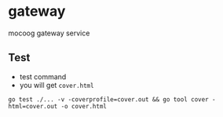 # gateway
mocoog gateway service

## Test

- test command
- you will get `cover.html`

`go test ./... -v -coverprofile=cover.out && go tool cover -html=cover.out -o cover.html`

